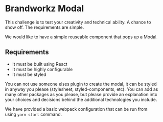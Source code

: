 # Brandworkz Modal

This challenge is to test your creativity and technical ability.  A chance to show off. The requirements are simple.

We would like to have a simple reuseable component that pops up a Modal.

## Requirements

* It must be built using React
* It must be highly configurable
* It must be styled

You can not use someone elses plugin to create the modal, it can be styled in anyway you please (stylesheet, styled-components, etc).
You can add as many other packages as you please, but please provide an explanation into your choices and decisions behind the additional technologies you include.

We have provided a basic webpack configuration that can be run from using `yarn start` command.